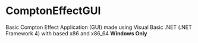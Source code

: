 # ComptonEffectGUI

Basic Compton Effect Application (GUI) made using Visual Basic .NET (.NET Framework 4) with based x86 and x86_64 **Windows Only**
